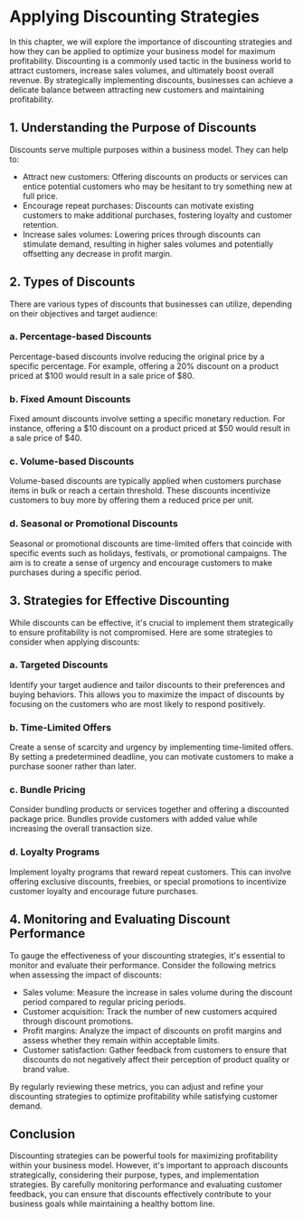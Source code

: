 Applying Discounting Strategies
========================================

In this chapter, we will explore the importance of discounting strategies and how they can be applied to optimize your business model for maximum profitability. Discounting is a commonly used tactic in the business world to attract customers, increase sales volumes, and ultimately boost overall revenue. By strategically implementing discounts, businesses can achieve a delicate balance between attracting new customers and maintaining profitability.

1\. Understanding the Purpose of Discounts
-----------------------------------------

Discounts serve multiple purposes within a business model. They can help to:

* Attract new customers: Offering discounts on products or services can entice potential customers who may be hesitant to try something new at full price.
* Encourage repeat purchases: Discounts can motivate existing customers to make additional purchases, fostering loyalty and customer retention.
* Increase sales volumes: Lowering prices through discounts can stimulate demand, resulting in higher sales volumes and potentially offsetting any decrease in profit margin.

2\. Types of Discounts
---------------------

There are various types of discounts that businesses can utilize, depending on their objectives and target audience:

### a. Percentage-based Discounts

Percentage-based discounts involve reducing the original price by a specific percentage. For example, offering a 20% discount on a product priced at $100 would result in a sale price of $80.

### b. Fixed Amount Discounts

Fixed amount discounts involve setting a specific monetary reduction. For instance, offering a $10 discount on a product priced at $50 would result in a sale price of $40.

### c. Volume-based Discounts

Volume-based discounts are typically applied when customers purchase items in bulk or reach a certain threshold. These discounts incentivize customers to buy more by offering them a reduced price per unit.

### d. Seasonal or Promotional Discounts

Seasonal or promotional discounts are time-limited offers that coincide with specific events such as holidays, festivals, or promotional campaigns. The aim is to create a sense of urgency and encourage customers to make purchases during a specific period.

3\. Strategies for Effective Discounting
---------------------------------------

While discounts can be effective, it's crucial to implement them strategically to ensure profitability is not compromised. Here are some strategies to consider when applying discounts:

### a. Targeted Discounts

Identify your target audience and tailor discounts to their preferences and buying behaviors. This allows you to maximize the impact of discounts by focusing on the customers who are most likely to respond positively.

### b. Time-Limited Offers

Create a sense of scarcity and urgency by implementing time-limited offers. By setting a predetermined deadline, you can motivate customers to make a purchase sooner rather than later.

### c. Bundle Pricing

Consider bundling products or services together and offering a discounted package price. Bundles provide customers with added value while increasing the overall transaction size.

### d. Loyalty Programs

Implement loyalty programs that reward repeat customers. This can involve offering exclusive discounts, freebies, or special promotions to incentivize customer loyalty and encourage future purchases.

4\. Monitoring and Evaluating Discount Performance
-------------------------------------------------

To gauge the effectiveness of your discounting strategies, it's essential to monitor and evaluate their performance. Consider the following metrics when assessing the impact of discounts:

* Sales volume: Measure the increase in sales volume during the discount period compared to regular pricing periods.
* Customer acquisition: Track the number of new customers acquired through discount promotions.
* Profit margins: Analyze the impact of discounts on profit margins and assess whether they remain within acceptable limits.
* Customer satisfaction: Gather feedback from customers to ensure that discounts do not negatively affect their perception of product quality or brand value.

By regularly reviewing these metrics, you can adjust and refine your discounting strategies to optimize profitability while satisfying customer demand.

Conclusion
----------

Discounting strategies can be powerful tools for maximizing profitability within your business model. However, it's important to approach discounts strategically, considering their purpose, types, and implementation strategies. By carefully monitoring performance and evaluating customer feedback, you can ensure that discounts effectively contribute to your business goals while maintaining a healthy bottom line.
